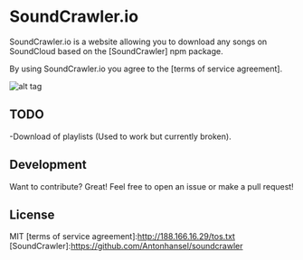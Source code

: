 # SoundCrawler.io

SoundCrawler.io is a website allowing you to download any songs on SoundCloud based on the [SoundCrawler] npm package.

By using SoundCrawler.io you agree to the [terms of service agreement].

![alt tag](https://cloud.githubusercontent.com/assets/4123811/5861379/053d6ebc-a269-11e4-8b26-9d2fde1113f9.png)

## TODO

-Download of playlists (Used to work but currently broken).

## Development
Want to contribute? Great! Feel free to open an issue or make a pull request!

License
----
MIT
[terms of service agreement]:http://188.166.16.29/tos.txt
[SoundCrawler]:https://github.com/Antonhansel/soundcrawler